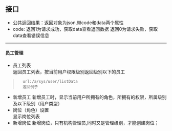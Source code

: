  ## 接口
-	公共返回结果：返回对象为json,带code和data两个属性
-	code:
    返回1为请求成功，获取data查看返回数据
    返回0为请求失败，获取data查看错误信息

--------------------------
#### 员工管理
-	员工列表  
		返回员工列表，按当前用户权限级别返回级别以下的员工
>       url:/a/sys/user/listData
>       返回例子

-	新增员工
		新增员工时，显示当前用户所拥有的角色，所拥有的权限，所属级别及以下级别（用户类型）
-	岗位（角色）设置  
		显示岗位列表
-   新增岗位
        新增岗位，只有机构管理员,同时又是管理级别，才能创建岗位；
